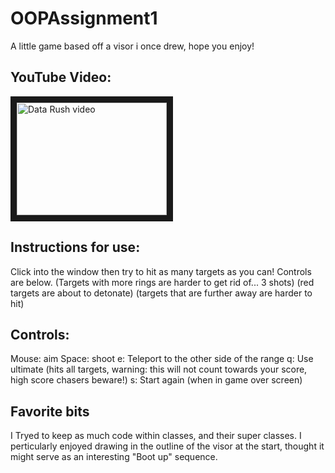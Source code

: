 # OOPAssignment1

A little game based off a visor i once drew, hope you enjoy!


## YouTube Video:

<a href="http://www.youtube.com/watch?feature=player_embedded&v=JsK3B7P0VSQ
" target="_blank"><img src="http://img.youtube.com/vi/JsK3B7P0VSQ/0.jpg" 
alt="Data Rush video" width="240" height="180" border="10" /></a>

## Instructions for use:
Click into the window then try to hit as many targets as you can!
Controls are below.
(Targets with more rings are harder to get rid of... 3 shots)
(red targets are about to detonate)
(targets that are further away are harder to hit)

## Controls:
Mouse: aim
Space: shoot
e: Teleport to the other side of the range
q: Use ultimate (hits all targets, warning: this will not count towards your score, high score chasers beware!)
s: Start again (when in game over screen)

## Favorite bits
I Tryed to keep as much code within classes, and their super classes.
I perticularly enjoyed drawing in the outline of the visor at the start, thought it might serve as an interesting "Boot up" sequence.

